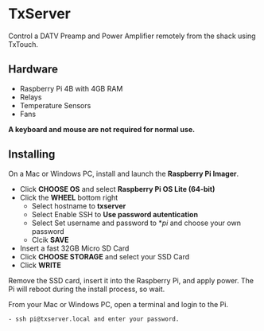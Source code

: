 # TxServer

Control a DATV Preamp and Power Amplifier remotely from the shack using TxTouch.

## Hardware

- Raspberry Pi 4B with 4GB RAM
- Relays
- Temperature Sensors
- Fans

**A keyboard and mouse are not required for normal use.**

## Installing

On a Mac or Windows PC, install and launch the **Raspberry Pi Imager**.

- Click **CHOOSE OS** and select **Raspberry Pi OS Lite (64-bit)**
- Click the **WHEEL** bottom right
    - Select hostname to **txserver**
    - Select Enable SSH to **Use password autentication**
    - Select Set username and password to **pi* and choose your own password
    - Clcik **SAVE**
- Insert a fast 32GB Micro SD Card
- Click **CHOOSE STORAGE** and select your SSD Card
- Click **WRITE**

Remove the SSD card, insert it into the Raspberry Pi, and apply power.  The Pi will reboot during the install process, so wait.

From your Mac or Windows PC, open a terminal and login to the Pi.

    - ssh pi@txserver.local and enter your password.

